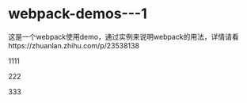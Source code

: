 # webpack-demos---1
这是一个webpack使用demo，通过实例来说明webpack的用法，详情请看https://zhuanlan.zhihu.com/p/23538138

1111

222

333